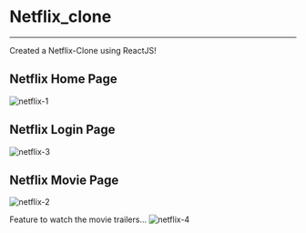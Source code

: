 # Netflix_clone
----------------

Created a Netflix-Clone using ReactJS!

Netflix Home Page
-----------------
![netflix-1](https://github.com/Lagnajit09/myWebsites/assets/105072858/cdc8140b-b119-46b5-a38e-a2b1a37eb80f)


Netflix Login Page
------------------
![netflix-3](https://github.com/Lagnajit09/myWebsites/assets/105072858/a15f126b-fefe-45b2-9e83-d8fabe09cec5)


Netflix Movie Page
------------------
![netflix-2](https://github.com/Lagnajit09/myWebsites/assets/105072858/6a8f43b0-ef0c-49b5-9673-6af77f1efa15)


Feature to watch the movie trailers...
![netflix-4](https://github.com/Lagnajit09/myWebsites/assets/105072858/b134a252-791c-497e-ae72-dcebbbd6e310)

